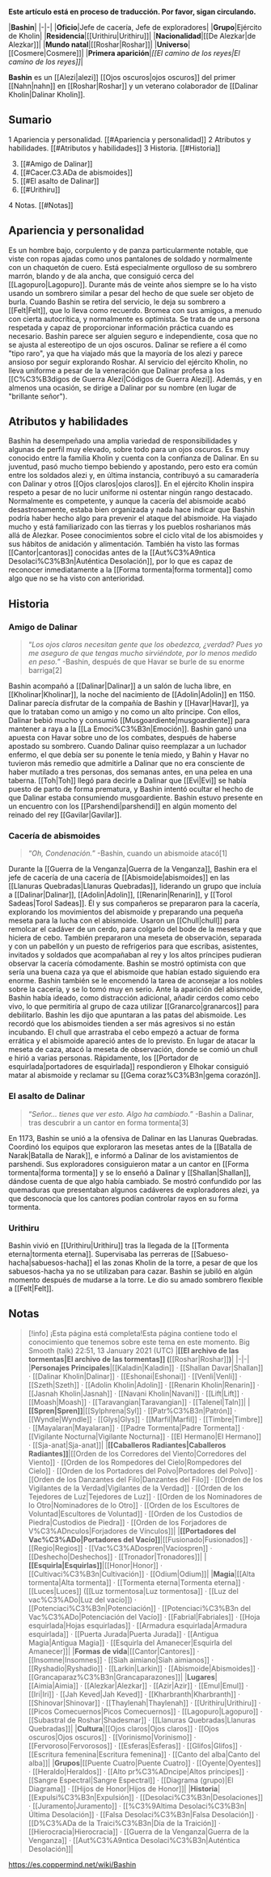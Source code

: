 **Este artículo está en proceso de traducción. Por favor, sigan circulando.**


|**Bashin**|
|-|-|
|**Oficio**|Jefe de cacería, Jefe de exploradores|
|**Grupo**|Ejército de Kholin|
|**Residencia**|[[Urithiru\|Urithiru]]|
|**Nacionalidad**|[[De Alezkar\|de Alezkar]]|
|**Mundo natal**|[[Roshar\|Roshar]]|
|**Universo**|[[Cosmere\|Cosmere]]|
|**Primera aparición**|*[[El camino de los reyes\|El camino de los reyes]]*|

**Bashin** es un [[Alezi\|alezi]] [[Ojos oscuros\|ojos oscuros]] del primer [[Nahn\|nahn]] en [[Roshar\|Roshar]] y un veterano colaborador de [[Dalinar Kholin\|Dalinar Kholin]].

## Sumario

1 Apariencia y personalidad. [[#Apariencia y personalidad]] 
2 Atributos y habilidades. [[#Atributos y habilidades]] 
3 Historia. [[#Historia]] 

3. [[#Amigo de Dalinar]] 
3. [[#Cacer.C3.ADa de abismoides]] 
3. [[#El asalto de Dalinar]] 
3. [[#Urithiru]] 


4 Notas. [[#Notas]] 


## Apariencia y personalidad
Es un hombre bajo, corpulento y de panza particularmente notable, que viste con ropas ajadas como unos pantalones de soldado y normalmente con un chaquetón de cuero. Está especialmente orgulloso de su sombrero marrón, blando y de ala ancha, que consiguió cerca del [[Lagopuro\|Lagopuro]]. Durante más de veinte años siempre se lo ha visto usando un sombrero similar a pesar del hecho de que suele ser objeto de burla. Cuando Bashin se retira del servicio, le deja su sombrero a [[Felt\|Felt]], que lo lleva como recuerdo.
Bromea con sus amigos, a menudo con cierta autocrítica, y normalmente es optimista. Se trata de una persona respetada y capaz de proporcionar información práctica cuando es necesario. Bashin parece ser alguien seguro e independiente, cosa que no se ajusta al estereotipo de un ojos oscuros. Dalinar se refiere a él como "tipo raro", ya que ha viajado más que la mayoría de los alezi y parece ansioso por seguir explorando Roshar. Al servicio del ejército Kholin, no lleva uniforme a pesar de la veneración que Dalinar profesa a los [[C%C3%B3digos de Guerra Alezi\|Códigos de Guerra Alezi]]. Además, y en almenos una ocasión, se dirige a Dalinar por su nombre (en lugar de "brillante señor").

## Atributos y habilidades
Bashin ha desempeñado una amplia variedad de responsibilidades y algunas de perfil muy elevado, sobre todo para un ojos oscuros. Es muy conocido entre la familia Kholin y cuenta con la confianza de Dalinar. En su juventud, pasó mucho tiempo bebiendo y apostando, pero esto era común entre los soldados alezi y, en última instancia, contribuyó a su camaradería con Dalinar y otros [[Ojos claros\|ojos claros]]. En el ejército Kholin inspira respeto a pesar de no lucir uniforme ni ostentar ningún rango destacado. Normalmente es competente, y aunque la cacería del abismoide acabó desastrosamente, estaba bien organizada y nada hace indicar que Bashin podría haber hecho algo para prevenir el ataque del abismoide.
Ha viajado mucho y está familiarizado con las tierras y los pueblos rosharianos más allá de Alezkar. Posee conocimientos sobre el ciclo vital de los abismoides y sus hábitos de anidación y alimentación. También ha visto las formas [[Cantor\|cantoras]] conocidas antes de la [[Aut%C3%A9ntica Desolaci%C3%B3n\|Auténtica Desolación]], por lo que es capaz de reconocer inmediatamente a la [[Forma tormenta\|forma tormenta]] como algo que no se ha visto con anterioridad.

## Historia
### Amigo de Dalinar
>“*Los ojos claros necesitan gente que los obedezca, ¿verdad? Pues yo me aseguro de que tengas mucho sirviéndote, por lo menos medido en peso.*”
\-Bashin, después de que Havar se burle de su enorme barriga[2]


Bashin acompañó a [[Dalinar\|Dalinar]] a un salón de lucha libre, en [[Kholinar\|Kholinar]], la noche del nacimiento de [[Adolin\|Adolin]] en 1150. Dalinar parecía disfrutar de la compañía de Bashin y [[Havar\|Havar]], ya que lo trataban como un amigo y no como un alto príncipe. Con ellos, Dalinar bebió mucho y consumió [[Musgoardiente\|musgoardiente]] para mantener a raya a la [[La Emoci%C3%B3n\|Emoción]]. Bashin ganó una apuesta con Havar sobre uno de los combates, después de haberse apostado su sombrero.
Cuando Dalinar quiso reemplazar a un luchador enfermo, el que debía ser su ponente le tenía miedo, y Bahin y Havar no tuvieron más remedio que admitirle a Dalinar que no era consciente de haber mutilado a tres personas, dos semanas antes, en una pelea en una taberna. [[Toh\|Toh]] llegó para decirle a Dalinar que [[Evi\|Evi]] se había puesto de parto de forma prematura, y Bashin intentó ocultar el hecho de que Dalinar estaba consumiendo musgoardiente.
Bashin estuvo presente en un encuentro con los [[Parshendi\|parshendi]] en algún momento del reinado del rey [[Gavilar\|Gavilar]].

### Cacería de abismoides
>“*Oh, Condenación.*”
\-Bashin, cuando un abismoide atacó[1]

Durante la [[Guerra de la Venganza\|Guerra de la Venganza]], Bashin era el jefe de cacería de una cacería de [[Abismoide\|abismoides]] en las [[Llanuras Quebradas\|Llanuras Quebradas]], liderando un grupo que incluía a [[Dalinar\|Dalinar]], [[Adolin\|Adolin]], [[Renarin\|Renarin]], y [[Torol Sadeas\|Torol Sadeas]]. Él y sus compañeros se prepararon para la cacería, explorando los movimientos del abismoide y preparando una pequeña meseta para la lucha con el abismoide. Usaron un [[Chull\|chull]] para remolcar el cadáver de un cerdo, para colgarlo del bode de la meseta y que hiciera de cebo. También prepararon una meseta de observación, separada y con un pabellón y un puesto de refrigerios para que escribas, asistentes, invitados y soldados que acompañaban al rey y los altos príncipes pudieran observar la cacería cómodamente. Bashin se mostró optimista con que sería una buena caza ya que el abismoide que habían estado siguiendo era enorme.
Bashin también se le encomendó la tarea de aconsejar a los nobles sobre la cacería, y se lo tomó muy en serio. Ante la aparición del abismoide, Bashin había ideado, como distracción adicional, añadir cerdos como cebo vivo, lo que permitiría al grupo de caza utilizar [[Granarco\|granarcos]] para debilitarlo. Bashin les dijo que apuntaran a las patas del abismoide. Les recordó que los abismoides tienden a ser más agresivos si no están incubando.
El chull que arrastraba el cebo empezó a actuar de forma errática y el abismoide apareció antes de lo previsto. En lugar de atacar la meseta de caza, atacó la meseta de observación, donde se comió un chull e hirió a varias personas. Rápidamente, los [[Portador de esquirlada\|portadores de esquirlada]] respondieron y Elhokar consiguió matar al abismoide y reclamar su [[Gema coraz%C3%B3n\|gema corazón]].

### El asalto de Dalinar
>“*Señor… tienes que ver esto. Algo ha cambiado.*”
\-Bashin a Dalinar, tras descubrir a un cantor en forma tormenta[3]


En 1173, Bashin se unió a la ofensiva de Dalinar en las Llanuras Quebradas. Coordinó los equipos que exploraron las mesetas antes de la [[Batalla de Narak\|Batalla de Narak]], e informó a Dalinar de los avistamientos de parshendi. Sus exploradores consiguieron matar a un cantor en [[Forma tormenta\|forma tormenta]] y se lo enseñó a Dalinar y [[Shallan\|Shallan]], dándose cuenta de que algo había cambiado. Se mostró confundido por las quemaduras que presentaban algunos cadáveres de exploradores alezi, ya que desconocía que los cantores podían controlar rayos en su forma tormenta.

### Urithiru
Bashin vivió en [[Urithiru\|Urithiru]] tras la llegada de la [[Tormenta eterna\|tormenta eterna]]. Supervisaba las perreras de [[Sabueso-hacha\|sabuesos-hacha]] el las zonas Kholin de la torre, a pesar de que los sabuesos-hacha ya no se utilizaban para cazar. Bashin se jubiló en algún momento después de mudarse a la torre. Le dio su amado sombrero flexible a [[Felt\|Felt]].

## Notas

> [!info] ¡Esta página está completa!Esta página contiene todo el conocimiento que tenemos sobre este tema en este momento.
Big Smooth (talk) 22:51, 13 January 2021 (UTC)
|**[[El archivo de las tormentas\|El archivo de las tormentas]] (**[[Roshar\|Roshar]]**)**|
|-|-|
|**Personajes Principales**|[[Kaladin\|Kaladin]] · [[Shallan Davar\|Shallan]] · [[Dalinar Kholin\|Dalinar]] · [[Eshonai\|Eshonai]] · [[Venli\|Venli]] · [[Szeth\|Szeth]] · [[Adolin Kholin\|Adolin]] · [[Renarin Kholin\|Renarin]] · [[Jasnah Kholin\|Jasnah]] · [[Navani Kholin\|Navani]] · [[Lift\|Lift]] · [[Moash\|Moash]] · [[Taravangian\|Taravangian]] · [[Talenel\|Taln]]|
|**[[Spren\|Spren]]**|[[Sylphrena\|Syl]] · [[Patr%C3%B3n\|Patrón]] · [[Wyndle\|Wyndle]] · [[Glys\|Glys]] · [[Marfil\|Marfil]] · [[Timbre\|Timbre]] · [[Mayalaran\|Mayalaran]] · [[Padre Tormenta\|Padre Tormenta]] · [[Vigilante Nocturna\|Vigilante Nocturna]] · [[El Hermano\|El Hermano]] · [[Sja-anat\|Sja-anat]]|
|**[[Caballeros Radiantes\|Caballeros Radiantes]]**|[[Orden de los Corredores del Viento\|Corredores del Viento]] · [[Orden de los Rompedores del Cielo\|Rompedores del Cielo]] · [[Orden de los Portadores del Polvo\|Portadores del Polvo]] · [[Orden de los Danzantes del Filo\|Danzantes del Filo]] · [[Orden de los Vigilantes de la Verdad\|Vigilantes de la Verdad]] · [[Orden de los Tejedores de Luz\|Tejedores de Luz]] · [[Orden de los Nominadores de lo Otro\|Nominadores de lo Otro]] · [[Orden de los Escultores de Voluntad\|Escultores de Voluntad]] · [[Orden de los Custodios de Piedra\|Custodios de Piedra]] · [[Orden de los Forjadores de V%C3%ADnculos\|Forjadores de Vínculos]]|
|**[[Portadores del Vac%C3%ADo\|Portadores del Vacío]]**|[[Fusionado\|Fusionados]] · [[Regio\|Regios]] · [[Vac%C3%ADospren\|Vacíospren]] · [[Deshecho\|Deshechos]] · [[Tronador\|Tronadores]]|
|**[[Esquirla\|Esquirlas]]**|[[Honor\|Honor]] · [[Cultivaci%C3%B3n\|Cultivación]] · [[Odium\|Odium]]|
|**Magia**|[[Alta tormenta\|Alta tormenta]] · [[Tormenta eterna\|Tormenta eterna]] · [[Luces\|Luces]] ([[Luz tormentosa\|Luz tormentosa]] · [[Luz del vac%C3%ADo\|Luz del vacío]]) · [[Potenciaci%C3%B3n\|Potenciación]] · [[Potenciaci%C3%B3n del Vac%C3%ADo\|Potenciación del Vacío]] · [[Fabrial\|Fabriales]] · [[Hoja esquirlada\|Hojas esquirladas]] · [[Armadura esquirlada\|Armadura esquirlada]] · [[Puerta Jurada\|Puerta Jurada]] · [[Antigua Magia\|Antigua Magia]] · [[Esquirla del Amanecer\|Esquirla del Amanecer]]|
|**Formas de vida**|[[Cantor\|Cantores]] · [[Insomne\|Insomnes]] · [[Siah aimiano\|Siah aimianos]] · [[Ryshadio\|Ryshadio]] · [[Larkin\|Larkin]] · [[Abismoide\|Abismoides]] · [[Grancaparaz%C3%B3n\|Grancaparazones]]|
|**Lugares**|[[Aimia\|Aimia]] · [[Alezkar\|Alezkar]] · [[Azir\|Azir]] · [[Emul\|Emul]] · [[Iri\|Iri]] · [[Jah Keved\|Jah Keved]] · [[Kharbranth\|Kharbranth]] · [[Shinovar\|Shinovar]] · [[Thaylenah\|Thaylenah]] · [[Urithiru\|Urithiru]] · [[Picos Comecuernos\|Picos Comecuernos]] · [[Lagopuro\|Lagopuro]] · [[Subastral de Roshar\|Shadesmar]] · [[Llanuras Quebradas\|Llanuras Quebradas]]|
|**Cultura**|[[Ojos claros\|Ojos claros]] · [[Ojos oscuros\|Ojos oscuros]] · [[Vorinismo\|Vorinismo]] · [[Fervoroso\|Fervorosos]] · [[Esferas\|Esferas]] · [[Glifos\|Glifos]] · [[Escritura femenina\|Escritura femenina]] · [[Canto del alba\|Canto del alba]]|
|**Grupos**|[[Puente Cuatro\|Puente Cuatro]] · [[Oyente\|Oyentes]] · [[Heraldo\|Heraldos]] · [[Alto pr%C3%ADncipe\|Altos príncipes]] · [[Sangre Espectral\|Sangre Espectral]] · [[Diagrama (grupo)\|El Diagrama]] · [[Hijos de Honor\|Hijos de Honor]]|
|**Historia**|[[Expulsi%C3%B3n\|Expulsión]] · [[Desolaci%C3%B3n\|Desolaciones]] · [[Juramento\|Juramento]] · [[%C3%9Altima Desolaci%C3%B3n\|Última Desolación]] · [[Falsa Desolaci%C3%B3n\|Falsa Desolación]] · [[D%C3%ADa de la Traici%C3%B3n\|Día de la Traición]] · [[Hierocracia\|Hierocracia]] · [[Guerra de la Venganza\|Guerra de la Venganza]] · [[Aut%C3%A9ntica Desolaci%C3%B3n\|Auténtica Desolación]]|



https://es.coppermind.net/wiki/Bashin